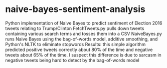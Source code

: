 # naive-bayes-sentiment-analysis
Python implementation of Naive Bayes to predict sentiment of Election 2016 tweets relating to Trump/Clinton
FetchTweets.py pulls down tweets containing various search terms and tosses them into a CSV
NaiveBayes.py runs Naive Bayes using the bag-of-words model, additive smoothing, and Python's NLTK to eliminate stopwords
Results: this simple algorithm predicted positive tweets correctly about 80% of the time and negative tweets about 65% of the time. I suspect this difference is due to sarcasm in negative tweets being hard to detect by the bag-of-words model
